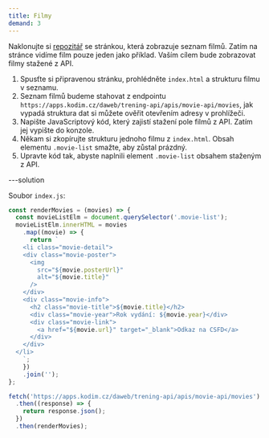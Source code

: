 ```yaml
---
title: Filmy
demand: 3
---
```


Naklonujte si [repozitář](https://github.com/Czechitas-podklady-WEB/filmy-zadani) se stránkou, která zobrazuje seznam filmů. Zatím na stránce vidíme film pouze jeden jako příklad. Vaším cílem bude zobrazovat filmy stažené z API.

1. Spusťte si připravenou stránku, prohlédněte `index.html` a strukturu filmu v seznamu.
1. Seznam filmů budeme stahovat z endpointu `https://apps.kodim.cz/daweb/trening-api/apis/movie-api/movies`, jak vypadá struktura dat si můžete ověřit otevřením adresy v prohlížeči.
1. Napište JavaScriptový kód, který zajistí stažení pole filmů z API. Zatím jej vypište do konzole.
1. Někam si zkopírujte strukturu jednoho filmu z `index.html`. Obsah elementu `.movie-list` smažte, aby zůstal prázdný.
1. Upravte kód tak, abyste naplnili element `.movie-list` obsahem staženým z API.

---solution

Soubor `index.js`:

```js
const renderMovies = (movies) => {
  const movieListElm = document.querySelector('.movie-list');
  movieListElm.innerHTML = movies
    .map((movie) => {
      return `
    <li class="movie-detail">
    <div class="movie-poster">
      <img 
        src="${movie.posterUrl}"
        alt="${movie.title}"
      />
    </div>
    <div class="movie-info">
      <h2 class="movie-title">${movie.title}</h2>
      <div class="movie-year">Rok vydání: ${movie.year}</div>
      <div class="movie-link">
        <a href="${movie.url}" target="_blank">Odkaz na CSFD</a>
      </div>
    </div>
  </li>
    `;
    })
    .join('');
};

fetch('https://apps.kodim.cz/daweb/trening-api/apis/movie-api/movies')
  .then((response) => {
    return response.json();
  })
  .then(renderMovies);
```